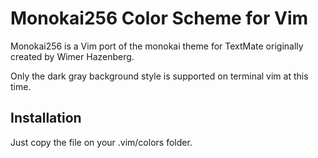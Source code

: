 # Monokai256 Color Scheme for Vim

Monokai256 is a Vim port of the monokai theme for TextMate originally created by Wimer Hazenberg.

Only the dark gray background style is supported on terminal vim at this time.

## Installation

Just copy the file on your .vim/colors folder.
